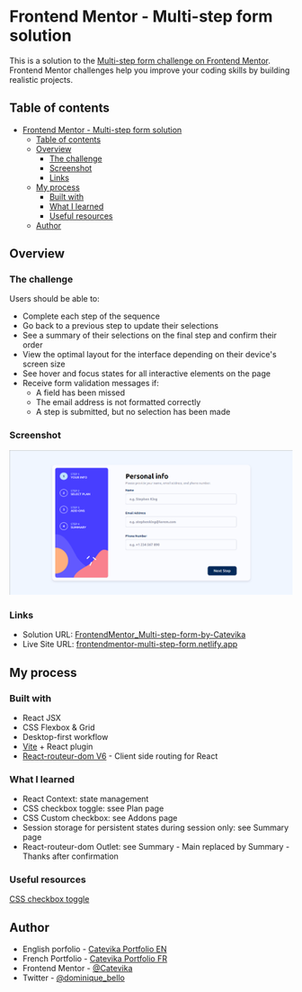 # Frontend Mentor - Multi-step form solution

This is a solution to the [Multi-step form challenge on Frontend Mentor](https://www.frontendmentor.io/challenges/multistep-form-YVAnSdqQBJ). Frontend Mentor challenges help you improve your coding skills by building realistic projects.

## Table of contents

- [Frontend Mentor - Multi-step form solution](#frontend-mentor---multi-step-form-solution)
  - [Table of contents](#table-of-contents)
  - [Overview](#overview)
    - [The challenge](#the-challenge)
    - [Screenshot](#screenshot)
    - [Links](#links)
  - [My process](#my-process)
    - [Built with](#built-with)
    - [What I learned](#what-i-learned)
    - [Useful resources](#useful-resources)
  - [Author](#author)

## Overview

### The challenge

Users should be able to:

- Complete each step of the sequence
- Go back to a previous step to update their selections
- See a summary of their selections on the final step and confirm their order
- View the optimal layout for the interface depending on their device's screen size
- See hover and focus states for all interactive elements on the page
- Receive form validation messages if:
  - A field has been missed
  - The email address is not formatted correctly
  - A step is submitted, but no selection has been made

### Screenshot

![](.src/../src/assets/images/screenshot.png)

### Links

- Solution URL: [FrontendMentor_Multi-step-form-by-Catevika](https://github.com/Catevika/FrontendMentor_Multi-step-form-by-Catevika)
- Live Site URL: [frontendmentor-multi-step-form.netlify.app](https://frontendmentor-multi-step-form.netlify.app/)

## My process

### Built with

- React JSX
- CSS Flexbox & Grid
- Desktop-first workflow
- [Vite](https://vitejs.dev/) + React plugin
- [React-routeur-dom V6](https://reactrouter.com/en/main) - Client side routing for React

### What I learned

- React Context: state management
- CSS checkbox toggle: ssee Plan page
- CSS Custom checkbox: see Addons page
- Session storage for persistent states during session only: see Summary page
- React-routeur-dom Outlet: see Summary - Main replaced by Summary - Thanks after confirmation

### Useful resources

[CSS checkbox toggle](https://codepen.io/RobVermeer/pen/VaXYwj)

## Author

- English porfolio - [Catevika Portfolio EN](catevika.github.io/Catevika_Portfolio-EN/)
- French Portfolio - [Catevika Portfolio FR](catevika.github.io/Catevika_Portfolio-FR/)
- Frontend Mentor - [@Catevika](https://www.frontendmentor.io/profile/Catevika)
- Twitter - [@dominique_bello](https://twitter.com/dominique_bello)
